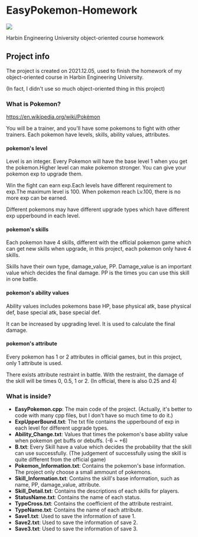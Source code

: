# EasyPokemon-Homework
![](https://img.shields.io/badge/lang-C%2B%2B-red)

Harbin Engineering University object-oriented course homework

## Project info
The project is created on 2021.12.05, used to finish the homework of my object-oriented course in Harbin Engineering University.

(In fact, I didn't use so much object-oriented thing in this project)

### What is Pokemon?
https://en.wikipedia.org/wiki/Pokémon

You will be a trainer, and you'll have some pokemons to fight with other trainers. Each pokemon have levels, skills, ability values, attributes.

#### pokemon's level
Level is an integer. Every Pokemon will have the base level 1 when you get the pokemon.Higher level can make pokemon stronger. You can give your pokemon exp to upgrade them.

Win the fight can earn exp.Each levels have different requirement to exp.The maximum level is 100. When pokemon reach Lv.100, there is no more exp can be earned.

Different pokemons may have different upgrade types which have different exp upperbound in each level.

#### pokemon's skills
Each pokemon have 4 skills, different with the official pokemon game which can get new skills when upgrade, in this project, each pokemon only have 4 skills.

Skills have their own type, damage_value, PP. Damage_value is an important value which decides the final damage. PP is the times you can use this skill in one battle.

#### pokemon's ability values
Ability values includes pokemons base HP, base physical atk, base physical def, base special atk, base special def.

It can be increased by upgrading level. It is used to calculate the final damage.

#### pokemon's attribute
Every pokemon has 1 or 2 attributes in official games, but in this project, only 1 attribute is used.

There exists attribute restraint in battle. With the restraint, the damage of the skill will be times 0, 0.5, 1 or 2.  (In official, there is also 0.25 and 4)

### What is inside?
* **EasyPokemon.cpp**: The main code of the project. (Actually, it's better to code with many cpp files, but I don't have so much time to do it.)
* **ExpUpperBound.txt**: The txt file contains the upperbound of exp in each level for different upgrade types.
* **Ability_Change.txt**: Values that times the pokemon's base ability value when pokemon get buffs or debuffs. (-6 ~ +6)
* **B.txt**: Every Skill have a value which decides the probability that the skill can use successfully. (The judgement of successfully using the skill is quite different from the official game)
* **Pokemon_Information.txt**: Contains the pokemon's base information. The project only choose a small ammount of pokemons.
* **Skill_Information.txt**: Contains the skill's base information, such as name, PP, damage_value, attribute.
* **Skill_Detail.txt**: Contains the descriptions of each skills for players.
* **StatusName.txt**: Contains the name of each status.
* **TypeCross.txt**: Contains the coefficient of the attribute restraint.
* **TypeName.txt**: Contains the name of each attribute.
* **Save1.txt**: Used to save the information of save 1.
* **Save2.txt**: Used to save the information of save 2.
* **Save3.txt**: Used to save the information of save 3.
